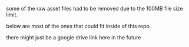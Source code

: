 some of the raw asset files had to be removed due to the 100MB file size limit.

below are most of the ones that could fit inside of this repo.

there might just be a google drive link here in the future
